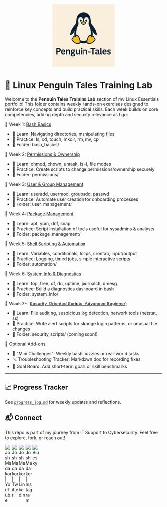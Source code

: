 <p align="center">
  <img src="https://github.com/CJA-Cyberhack24/Linux-Essential-Introduction/blob/main/Penguin-Tales.png?raw=true" alt="Penguin-Tales Logo" width="200"/>
</p>

# 🧪 Linux Penguin Tales Training Lab

Welcome to the **Penguin Tales Training Lab** section of my Linux Essentials portfolio! 
This folder contains weekly hands-on exercises designed to reinforce key concepts and build practical skills.
Each week builds on core competencies, adding depth and security relevance as I go:

🔹 Week 1: [Bash Basics](Training/bash_basics/README.md)
- 🔧 Learn: Navigating directories, manipulating files
- 📝 Practice: ls, cd, touch, mkdir, rm, mv, cp
- 📁 Folder: bash_basics/

🔹 Week 2: [Permissions & Ownership](Training/permissions/README.md)
- 🔧 Learn: chmod, chown, umask, ls -l, file modes
- 📝 Practice: Create scripts to change permissions/ownership securely
- 📁 Folder: permissions/

🔹 Week 3: [User & Group Management](Training/user_management/README.md)
- 🔧 Learn: useradd, usermod, groupadd, passwd
- 📝 Practice: Automate user creation for onboarding processes
- 📁 Folder: user_management/

🔹 Week 4: [Package Management](Training/package_management/README.md)
- 🔧 Learn: apt, yum, dnf, snap
- 📝 Practice: Script installation of tools useful for sysadmins & analysts
- 📁 Folder: package_management/

🔹 Week 5: [Shell Scripting & Automation](Training/automation/README.md)
- 🔧 Learn: Variables, conditionals, loops, crontab, input/output
- 📝 Practice: Logging, timed jobs, simple interactive scripts
- 📁 Folder: automation/

🔹 Week 6: [System Info & Diagnostics](Training/system_info/README.md)
- 🔧 Learn: top, free, df, du, uptime, journalctl, dmesg
- 📝 Practice: Build a diagnostics dashboard in bash
- 📁 Folder: system_info/

🔹 Week 7+: [Security-Oriented Scripts (Advanced Beginner)](https://github.com/CJA-Cyberhack24/Linux-Essential-Introduction/tree/9bd983a630d554a413f4134160924462d43ab182/Training/security-oriented_scripts)
- 🔧 Learn: File auditing, suspicious log detection, network tools (netstat, ss)
- 📝 Practice: Write alert scripts for strange login patterns, or unusual file changes
- 📁 Folder: security_scripts/ (coming soon!)

🧭 Optional Add-ons
- 🧱 "Mini Challenges": Weekly bash puzzles or real-world tasks
- 🪛 Troubleshooting Tracker: Markdown doc for recording fixes
- 🎯 Goal Board: Add short-term goals or skill benchmarks


-------------------------------------------------------------

## 📈 Progress Tracker

See [`progress_log.md`](progress_log.md) for weekly updates and reflections.

## 📬 Connect

This repo is part of my journey from IT Support to Cybersecurity. 
Feel free to explore, fork, or reach out!
<br>

[<img align="left" alt="JoshMadakor | YouTube" width="22px" src="https://cdn.jsdelivr.net/npm/simple-icons@v3/icons/youtube.svg" />][youtube]
[<img align="left" alt="JoshMadakor | Twitter" width="22px" src="https://cdn.jsdelivr.net/npm/simple-icons@v3/icons/twitter.svg" />][twitter]
[<img align="left" alt="JoshMadakor | LinkedIn" width="22px" src="https://cdn.jsdelivr.net/npm/simple-icons@v3/icons/linkedin.svg" />][linkedin]
[<img align="left" alt="JoshMadakor | Instagram" width="22px" src="https://cdn.jsdelivr.net/npm/simple-icons@v3/icons/instagram.svg" />][instagram]
[<img align="left" alt="Bluesky" width="22px" src="https://upload.wikimedia.org/wikipedia/commons/7/7a/Bluesky_Logo.svg" />][Bluesky]


[twitter]: https://twitter.com/AvalerionP
[youtube]: https://www.youtube.com/@SAM7167
[instagram]: https://www.instagram.com/cjavalerion/
[linkedin]: https://linkedin.com/in/cjathanase
[Bluesky]: https://bsky.app/profile/athanasecj.bsky.social
